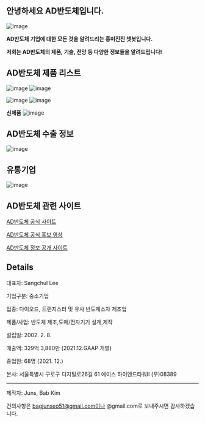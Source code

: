 ## 안녕하세요 AD반도체입니다.

![image](https://user-images.githubusercontent.com/88129735/170445255-7ef227aa-b0de-448e-b879-a07dd6931fc2.png)

**AD반도체 기업에 대한 모든 것을 알려드리는 흥미진진 챗봇입니다.**

**저희는 AD반도체의 제품, 기술, 전망 등 다양한 정보들을 알려드립니다!**

## AD반도체 제품 리스트
![image](https://user-images.githubusercontent.com/88129735/170467821-ccfc0864-e3b5-4f79-9528-592b0fe5b858.png)
![image](https://user-images.githubusercontent.com/88129735/170467899-63812250-7545-43e0-81fc-a741b25431c7.png)

![image](https://user-images.githubusercontent.com/88129735/170467948-726a6450-6ef5-492a-8fe9-21266205005c.png)
![image](https://user-images.githubusercontent.com/88129735/170468354-49111c59-ee83-42cf-be3a-9c36f7b640ec.png)

**신제품**
![image](https://user-images.githubusercontent.com/88129735/170468779-98473df6-5267-4a0b-90fe-a1c47e837db6.png)

## AD반도체 수출 정보
![image](https://user-images.githubusercontent.com/88129735/170462945-e67eacf1-701b-4ff8-a40a-bffaca97737b.png)

## 유통기업

![image](https://user-images.githubusercontent.com/88129735/170463647-c08bec1a-b6c6-4bd4-b0cf-2f7ade120b26.png)

## AD반도체 관련 사이트

[AD반도체 공식 사이트](http://www.adsemicon.com/eng/main/main.php)

[AD반도체 공식 홍보 영상](http://www.adsemicon.com/eng/movie/movie.mp4)

[AD반도체 정보 공개 사이트](https://www.saramin.co.kr/zf_user/company-info/view?csn=d3JyUGxnempMRkN0N0VDa0dkUUhKdz09)

## Details

대표자: Sangchul Lee

기업구분: 중소기업

업종: 다이오드, 트랜지스터 및 유사 반도체소자 제조업

제품/사업: 반도체 제조,도매/전자기기 설계,제작

설립일: 2002. 2. 8.

매출액: 329억 3,880만 (2021.12.GAAP 개별)

종업원: 68명 (2021. 12.)

본사: 서울특별시 구로구 디지털로26길 61 에이스 하이엔드타워Ⅱ (우)08389

<hr/>


제작자: Juns, Bab Kim

건의사항은 bagjunseo51@gmail.com이나 @gmail.com로 보내주시면 감사하겠습니다.
